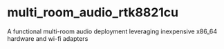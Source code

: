 # multi_room_audio_rtk8821cu
A functional multi-room audio deployment leveraging inexpensive x86_64 hardware and wi-fi adapters
